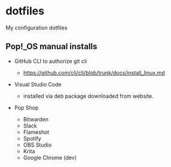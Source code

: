 # dotfiles

My configuration dotfiles

## Pop!\_OS manual installs

- GitHub CLI to authorize git cli

  - https://github.com/cli/cli/blob/trunk/docs/install_linux.md

- Visual Studio Code

  - installed via deb package downloaded from website.

- Pop Shop
  - Bitwarden
  - Slack
  - Flameshot
  - Spotify
  - OBS Studio
  - Krita
  - Google Chrome (dev)
